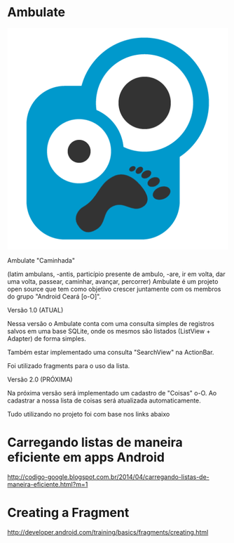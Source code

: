 Ambulate
========

<img src="https://raw.githubusercontent.com/rudsonlive/Ambulate/master/img/ic_ambulate.png"> </img>

Ambulate "Caminhada"

(latim ambulans, -antis, particípio presente de ambulo, -are, ir em volta, dar uma volta, passear, caminhar, avançar, percorrer)
Ambulate é um projeto open source que tem como objetivo crescer juntamente com os membros do grupo "Android Ceará [o-O]".

Versão 1.0 (ATUAL)

Nessa versão o Ambulate conta com uma consulta simples de registros salvos em uma base SQLite, onde os mesmos são listados (ListView + Adapter) de forma simples.

Também estar implementado uma consulta "SearchView" na ActionBar.

Foi utilizado fragments para o uso da lista.

Versão 2.0 (PRÓXIMA)

Na próxima versão será implementado um cadastro de "Coisas" o-O. Ao cadastrar a nossa lista de coisas será atualizada automaticamente.


Tudo utilizando no projeto foi com base nos links abaixo

Carregando listas de maneira eficiente em apps Android <br>
========
http://codigo-google.blogspot.com.br/2014/04/carregando-listas-de-maneira-eficiente.html?m=1 <br>

Creating a Fragment <br>
========
http://developer.android.com/training/basics/fragments/creating.html
